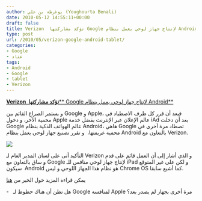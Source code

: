 ```yaml
---
author: يوغرطة بن علي (Youghourta Benali)
date: 2010-05-12 14:55:11+00:00
draft: false
title: Verizon  تؤكد مشاركتها Google لإنتاج جهاز لوحي يعمل بنظام Android
type: post
url: /2010/05/verizon-google-android-tablet/
categories:
- Google
- عتاد
tags:
- Android
- Google
- tablet
- Verizon
---
```


[**Verizon  تؤكد مشاركتها**** Google لإنتاج جهاز لوحي يعمل بنظام Android**](https://www.it-scoop.com/2010/05/verizon-google-android-tablet/ )


و يستمر الصراع القائم بين Google و Apple، فبعد أن قرر كل طرف الاصطياد في محمية الآخر، و دخول Apple عالم الإعلان عبر الإنترنت بفضل خدمة iAd بعد أن دخلت Google عالم الهواتف الذكية بنظام Android، هاهي Google تصطاد مرة أخرى في محمية غريمتها،  و تقرر تصنيع جهاز لوحي يعمل بنظام Android بالتعاون مع Verizon.

[![](https://www.it-scoop.com/wp-content/uploads/2010/05/google-pad.jpg)
](https://www.it-scoop.com/2010/05/verizon-google-android-tablet/ )

التأكيد أتى على لسان المدير العام لـ Verizon و الذي أشار إلى أن العمل قائم على قدم و ساق بالتعاون مع Google لإنتاج جهاز لوحي منافس للـ iPad و لكن على غير المتوقع سيكون  Android هو نظام هذا الجهاز اللوحي و ليس Chrome OS كما أشيع سابقا.

يمكن قراءة المزيد حول الخبر من [هنا](http://online.wsj.com/article/SB10001424052748704250104575238680540806288.html?mod=WSJ_hpp_LEFTWhatsNewsCollection)

-   هل تظن أن هناك حظوظ لـ Google لمنافسة Apple مرة أخرى بجهاز لم يصدر بعد؟
